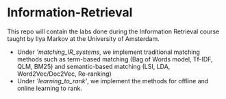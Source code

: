 # Information-Retrieval


This repo will contain the labs done during the Information Retrieval course taught by Ilya Markov at the University of Amsterdam. 
- Under *'matching_IR_systems*, we implement traditional matching methods such as term-based matching (Bag of Words model, Tf-IDF, QLM, BM25) and semantic-based matching (LSI, LDA, Word2Vec/Doc2Vec, Re-ranking)
- Under *'learning_to_rank'*, we implement the methods for offline and online learning to rank. 
